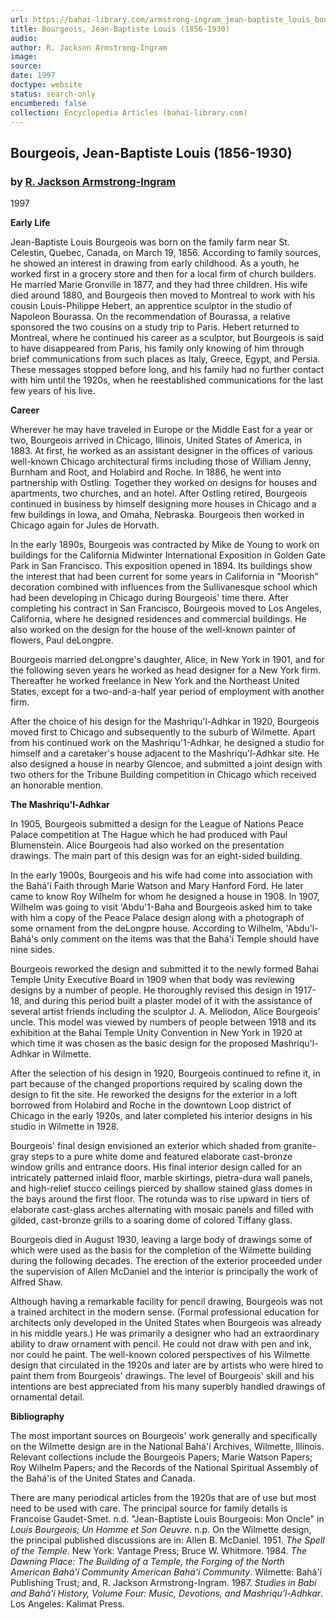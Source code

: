 ```yaml
---
url: https://bahai-library.com/armstrong-ingram_jean-baptiste_louis_bourgeois
title: Bourgeois, Jean-Baptiste Louis (1856-1930)
audio: 
author: R. Jackson Armstrong-Ingram
image: 
source: 
date: 1997
doctype: website
status: search-only
encumbered: false
collection: Encyclopedia Articles (bahai-library.com)
---
```



## Bourgeois, Jean-Baptiste Louis (1856-1930)

### by [R. Jackson Armstrong-Ingram](https://bahai-library.com/author/R.+Jackson+Armstrong-Ingram)

1997


**Early Life**

Jean-Baptiste Louis Bourgeois was born on the family farm near St. Celestin, Quebec, Canada, on March 19, 1856. According to family sources, he showed an interest in drawing from early childhood. As a youth, he worked first in a grocery store and then for a local firm of church builders. He married Marie Gronville in 1877, and they had three children. His wife died around 1880, and Bourgeois then moved to Montreal to work with his cousin Louis-Philippe Hebert, an apprentice sculptor in the studio of Napoleon Bourassa. On the recommendation of Bourassa, a relative sponsored the two cousins on a study trip to Paris. Hebert returned to Montreal, where he continued his career as a sculptor, but Bourgeois is said to have disappeared from Paris, his family only knowing of him through brief communications from such places as Italy, Greece, Egypt, and Persia. These messages stopped before long, and his family had no further contact with him until the 1920s, when he reestablished communications for the last few years of his live.

**Career**

Wherever he may have traveled in Europe or the Middle East for a year or two, Bourgeois arrived in Chicago, Illinois, United States of America, in 1883. At first, he worked as an assistant designer in the offices of various well-known Chicago architectural firms including those of William Jenny, Burnham and Root, and Holabird and Roche. In 1886, he went into partnership with Ostling. Together they worked on designs for houses and apartments, two churches, and an hotel. After Ostling retired, Bourgeois continued in business by himself designing more houses in Chicago and a few buildings in Iowa, and Omaha, Nebraska. Bourgeois then worked in Chicago again for Jules de Horvath.

In the early 1890s, Bourgeois was contracted by Mike de Young to work on buildings for the California Midwinter International Exposition in Golden Gate Park in San Francisco. This exposition opened in 1894. Its buildings show the interest that had been current for some years in California in "Moorish" decoration combined with influences from the Sullivanesque school which had been developing in Chicago during Bourgeois' time there. After completing his contract in San Francisco, Bourgeois moved to Los Angeles, California, where he designed residences and commercial buildings. He also worked on the design for the house of the well-known painter of flowers, Paul deLongpre.

Bourgeois married deLongpre's daughter, Alice, in New York in 1901, and for the following seven years he worked as head designer for a New York firm. Thereafter he worked freelance in New York and the Northeast United States, except for a two-and-a-half year period of employment with another firm.

After the choice of his design for the Mashriqu'l-Adhkar in 1920, Bourgeois moved first to Chicago and subsequently to the suburb of Wilmette. Apart from his continued work on the Mashriqu'1-Adhkar, he designed a studio for himself and a caretaker's house adjacent to the Mashriqu'l-Adhkar site. He also designed a house in nearby Glencoe, and submitted a joint design with two others for the Tribune Building competition in Chicago which received an honorable mention.

**The Mashriqu'l-Adhkar**

In 1905, Bourgeois submitted a design for the League of Nations Peace Palace competition at The Hague which he had produced with Paul Blumenstein. Alice Bourgeois had also worked on the presentation drawings. The main part of this design was for an eight-sided building.

In the early 1900s, Bourgeois and his wife had come into association with the Bahá'í Faith through Marie Watson and Mary Hanford Ford. He later came to know Roy Wilhelm for whom he designed a house in 1908. In 1907, Wilhelm was going to visit 'Abdu'1-Baha and Bourgeois asked him to take with him a copy of the Peace Palace design along with a photograph of some ornament from the deLongpre house. According to Wilhelm, 'Abdu'l-Bahá's only comment on the items was that the Bahá'í Temple should have nine sides.

Bourgeois reworked the design and submitted it to the newly formed Bahai Temple Unity Executive Board in 1909 when that body was reviewing designs by a number of people. He thoroughly revised this design in 1917-18, and during this period built a plaster model of it with the assistance of several artist friends including the sculptor J. A. Meliodon, Alice Bourgeois' uncle. This model was viewed by numbers of people between 1918 and its exhibition at the Bahai Temple Unity Convention in New York in 1920 at which time it was chosen as the basic design for the proposed Mashriqu'l-Adhkar in Wilmette.

After the selection of his design in 1920, Bourgeois continued to refine it, in part because of the changed proportions required by scaling down the design to fit the site. He reworked the designs for the exterior in a loft borrowed from Holabird and Roche in the downtown Loop district of Chicago in the early 1920s, and later completed his interior designs in his studio in Wilmette in 1928.

Bourgeois' final design envisioned an exterior which shaded from granite-gray steps to a pure white dome and featured elaborate cast-bronze window grills and entrance doors. His final interior design called for an intricately patterned inlaid floor, marble skirtings, pietra-dura wall panels, and high-relief stucco ceilings pierced by shallow stained glass domes in the bays around the first floor. The rotunda was to rise upward in tiers of elaborate cast-glass arches alternating with mosaic panels and filled with gilded, cast-bronze grills to a soaring dome of colored Tiffany glass.

Bourgeois died in August 1930, leaving a large body of drawings some of which were used as the basis for the completion of the Wilmette building during the following decades. The erection of the exterior proceeded under the supervision of Allen McDaniel and the interior is principally the work of Alfred Shaw.

Although having a remarkable facility for pencil drawing, Bourgeois was not a trained architect in the modern sense. (Formal professional education for architects only developed in the United States when Bourgeois was already in his middle years.) He was primarily a designer who had an extraordinary ability to draw ornament with pencil. He could not draw with pen and ink, nor could he paint. The well-known colored perspectives of his Wilmette design that circulated in the 1920s and later are by artists who were hired to paint them from Bourgeois' drawings. The level of Bourgeois' skill and his intentions are best appreciated from his many superbly handled drawings of ornamental detail.

**Bibliography**

The most important sources on Bourgeois' work generally and specifically on the Wilmette design are in the National Bahá'í Archives, Wilmette, Illinois. Relevant collections include the Bourgeois Papers; Marie Watson Papers; Roy Wilhelm Papers; and the Records of the National Spiritual Assembly of the Bahá'ís of the United States and Canada.

There are many periodical articles from the 1920s that are of use but most need to be used with care. The principal source for family details is Francoise Gaudet-Smet. n.d. "Jean-Baptiste Louis Bourgeois: Mon Oncle" in _Louis Bourgeois; Un Homme et Son Oeuvre_. n.p. On the Wilmette design, the principal published discussions are in: Allen B. McDaniel. 1951. _The Spell of the Temple_. New York: Vantage Press; Bruce W. Whitmore. 1984. _The Dawning Place: The Building of a Temple, the Forging of the North American Bahá'í Community American Bahá'í Community_. Wilmette: Bahá'í Publishing Trust; and, R. Jackson Armstrong-Ingram. 1987. _Studies in Babi and Bahá'í History, Volume Four: Music, Devotions, and Mashriqu'l-Adhkar_. Los Angeles: Kalimat Press.
